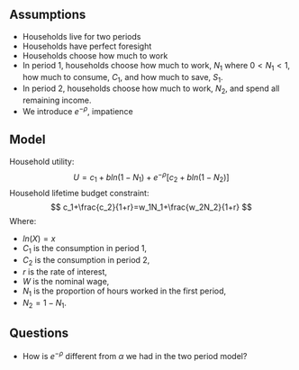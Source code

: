 ## Assumptions
- Households live for two periods
- Households have perfect foresight
- Households choose how much to work
- In period 1, households choose how much to work, $N_1$ where $0<N_1<1$, how much to consume, $C_1$, and how much to save, $S_1$.
- In period 2, households choose how much to work, $N_2$, and spend all remaining income.
- We introduce $e^{-\rho}$, impatience

## Model
Household utility:
$$
U=c_1+bln(1-N_1)+e^{-\rho}[c_2+bln(1-N_2)]
$$
Household lifetime budget constraint:
$$
c_1+\frac{c_2}{1+r}=w_1N_1+\frac{w_2N_2}{1+r}
$$
Where:
- $ln(X)=x$
- $C_1$ is the consumption in period 1,
- $C_2$ is the consumption in period 2,
- $r$ is the rate of interest,
- $W$ is the nominal wage,
- $N_1$ is the proportion of hours worked in the first period,
- $N_2=1-N_1$.

## Questions
- How is $e^{-\rho}$ different from $\alpha$ we had in the two period model?
